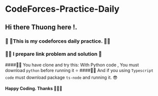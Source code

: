 # CodeForces-Practice-Daily
## Hi there Thuong here !. 

### 🧠 🧠This is my codeforces daily practice. 🤯🤯

### 💁‍♀️ I prepare link problem and solution  🙋

####💁‍♀️ You have clone and try this: With Python code , You must download `python` before running it ⭐️
####💁‍♀️ And if you using `Typescript code` must download package `ts-node` and running it. 😎

#### Happy Coding. Thanks 👨‍💻🎉